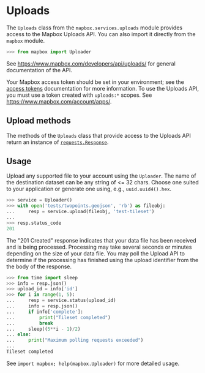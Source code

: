 # Uploads

The `Uploads` class from the `mapbox.services.uploads` module provides access
to the Mapbox Uploads API. You can also import it directly from the `mapbox`
module.

```python
>>> from mapbox import Uploader

```

See https://www.mapbox.com/developers/api/uploads/ for general documentation
of the API.

Your Mapbox access token should be set in your environment; see the [access
tokens](access_tokens.md) documentation for more information. To use the
Uploads API, you must use a token created with ``uploads:*`` scopes. See
https://www.mapbox.com/account/apps/.

## Upload methods

The methods of the `Uploads` class that provide access to the Uploads API
return an instance of
[`requests.Response`](http://docs.python-requests.org/en/latest/api/#requests.Response).

## Usage

Upload any supported file to your account using the ``Uploader``. The name of
the destination dataset can be any string of <= 32 chars. Choose one suited to
your application or generate one using, e.g., `uuid.uuid4().hex`.

```python
>>> service = Uploader()
>>> with open('tests/twopoints.geojson', 'rb') as fileobj:
...     resp = service.upload(fileobj, 'test-tileset')
...
>>> resp.status_code
201

```

The "201 Created" response indicates that your data file has been received and
is being processed. Processing may take several seconds or minutes depending on
the size of your data file. You may poll the Upload API to determine if the
processing has finished using the upload identifier from the the body of the
response.

```python
>>> from time import sleep
>>> info = resp.json()
>>> upload_id = info['id']
>>> for i in range(1, 5):
...     resp = service.status(upload_id)
...     info = resp.json()
...     if info['complete']:
...         print("Tileset completed")
...         break
...     sleep((5**i - 1)/2)
... else:
...     print("Maximum polling requests exceeded")
...
Tileset completed

```

See ``import mapbox; help(mapbox.Uploader)`` for more detailed usage.
